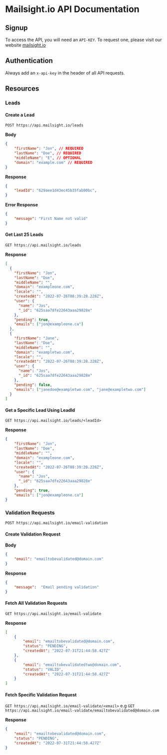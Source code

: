 # Mailsight.io API Documentation

## Signup
To access the API, you will need an `API-KEY`. To request one, please visit our website [mailsight.io](https://mailsight.io/)

## Authentication
Always add an `x-api-key` in the header of all API requests.

## Resources
### Leads
#### Create a Lead
`POST https://api.mailsight.io/leads`

**Body**
```json
{
	"firstName": "Jon", // REQUIRED
	"lastName": "Doe", // REQUIRED
	"middleName": "E", // OPTIONAL
	"domain": "example.com" // REQUIRED
}
```

**Response**
```json
{
	"leadId": "629aee1d43ec45b35fab90bc",
}
```

**Error Response**
```json
{
	"message": "First Name not valid"
}
```

#### Get  Last 25 Leads
`GET https://api.mailsight.io/leads`

**Response**
```json
[
  {
    "firstName": "Jon",
    "lastName": "Doe",
    "middleName": "",
    "domain": "exampleone.com",
    "locale": "",
    "createdAt": "2022-07-26T08:39:28.228Z",
    "user": {
      "name": "Jos",
      "_id": "625saa7dfe22643aaa29828e"
    },
    "pending": true,
    "emails": ["jon@exampleone.ca"]
  },
  {
    "firstName": "Jane",
    "lastName": "Doe",
    "middleName": "",
    "domain": "exampletwo.com",
    "locale": "",
    "createdAt": "2022-07-26T08:39:28.228Z",
    "user": {
      "name": "Jos",
      "_id": "625saa7dfe22643aaa29828e"
    },
    "pending": false,
    "emails": ["janedoe@exampletwo.com", "jane@exampletwo.com"]
  }
]
```
#### Get a Specific Lead Using LeadId
`GET https://api.mailsight.io/leads/<leadId>`

**Response**
```json
{
    "firstName": "Jon",
    "lastName": "Doe",
    "middleName": "",
    "domain": "exampleone.com",
    "locale": "",
    "createdAt": "2022-07-26T08:39:28.228Z",
    "user": {
      "name": "Jos",
      "_id": "625saa7dfe22643aaa29828e"
    },
    "pending": true,
    "emails": ["jon@exampleone.ca"]
}
```
### Validation Requests
`POST https://api.mailsight.io/email-validation`
####  Create Validation Request

**Body**
```json
{
	"email": "emailtobevalidated@domain.com"
}
```

**Response**
```json
{
	"message":  "Email pending validation"
}
```

#### Fetch All Validation Requests
`GET https://api.mailsight.io/email-validate`

**Response**
```json
[
    {
        "email": "emailtobevalidated@domain.com",
        "status": "PENDING",
        "createdAt": "2022-07-31T21:44:58.427Z"
    },
    {
        "email": "emailtobevalidatedtwo@domain.com",
        "status": "VALID",
        "createdAt": "2022-07-31T21:44:58.427Z"
    }
]
```

#### Fetch Specific Validation Request
`GET https://api.mailsight.io/email-validate/<email>`
e.g
`GET https://api.mailsight.io/email-validate/emailtobevalidated@domain.com`

**Response**
```json
{
    "email": "emailtobevalidated@domain.com",
    "status": "PENDING",
    "createdAt": "2022-07-31T21:44:58.427Z"
}
```

